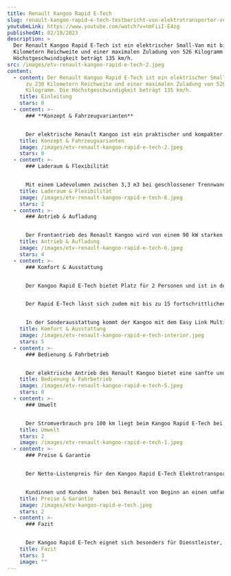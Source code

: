 ```yaml
---
title: Renault Kangoo Rapid E-Tech
slug: renault-kangoo-rapid-e-tech-testbericht-von-elektrotransporter-vergleich
youtubeLink: https://www.youtube.com/watch?v=nmFiiI-E4zg
publishedAt: 02/10/2023
description: >
  Der Renault Kangoo Rapid E-Tech ist ein elektrischer Small-Van mit bis zu 230
  Kilometern Reichweite und einer maximalen Zuladung von 526 Kilogramm. Die
  Höchstgeschwindigkeit beträgt 135 km/h.
src: /images/etv-renault-kangoo-rapid-e-tech-2.jpeg
content:
  - content: Der Renault Kangoo Rapid E-Tech ist ein elektrischer Small-Van mit bis
      zu 230 Kilometern Reichweite und einer maximalen Zuladung von 526
      Kilogramm. Die Höchstgeschwindigkeit beträgt 135 km/h.
    title: Einleitung
    stars: 0
  - content: >-
      ### **Konzept & Fahrzeugvarianten**


      Der elektrische Renault Kangoo ist ein praktischer und kompakter Kleintransporter, der in zwei verschiedenen Variationen erhältlich ist. Das Fahrzeug ist als Kangoo E-Tech für den Personentransport oder als Kleintransporter Kangoo Rapid E-Tech. Beide Varianten sind vollständig elektrisch betrieben und bieten eine umweltfreundliche und zuverlässige Alternative zum traditionellen Kangoo mit Verbrennungsmotor. Das Fahrzeug ist relativ kompakt mit Abmessungen von rund 4,50 m × 2,16 m × 1,86 m. Auf der gleichen Fahrzeugbasis beruhen der Mercedes Benz eCitan sowie der EQT und der Nissan Townstar.
    title: Konzept & Fahrzeugvarianten
    image: /images/etv-renault-kangoo-rapid-e-tech-2.jpeg
    stars: 0
  - content: >-
      ### Laderaum & Flexibilität


      Mit einem Ladevolumen zwischen 3,3 m3 bei geschlossener Trennwand und 3,9 m3 mit der Vario-Trennwand bietet der Kangoo Kleintransporter genug Platz für Ihre Ausrüstung und Waren. Über die breite 1,45 m Öffnung der Seitentür sowie der Flügeltüren am Heck lässt sich das Fahrzeug bequem beladen. Die Ladekantenhöhe des Kastenwagens ist mit 63,5 cm relativ niedrig. Das optionale Easy Inside-Rack unter dem Dach bietet außerdem Platz für Leitern, Bretter oder Rohre und so bleibt der Laderaumboden weiter nutzbar. Ebenso optional ist ein Dachgepäckträger zum Verstauen von sperrigen Gegenständen wie einer Leiter oder Rohre.
    title: Laderaum & Flexibilität
    image: /images/etv-renault-kangoo-rapid-e-tech-8.jpeg
    stars: 2
  - content: >-
      ### Antrieb & Aufladung


      Der Frontantrieb des Renault Kangoo wird von einem 90 kW starken Elektromotor (122 PS) übernommen. Mit seinem 44 kWh Lithium-Ionen Akku kommt das Fahrzeug auf eine Reichweite von bis zu 293 Kilometern, was für einen ganzen Arbeitstag mehr als ausreichend ist. Ebenso verfügt das Fahrzeug über eine energieeffiziente Rekuperation. Der Renault Kangoo Rapid E-Tech speist so die Energie, die beim Lösen des Gaspedals oder beim Abbremsen entsteht, zurück in Batterie und vergrößert dadurch die Reichweite. Die Ladezeit beträgt beispielsweise an einer Haushaltssteckdose (3,7 kW verstärkt) mit einem Flexi-Charger-Kabel knapp 13 Stunden und an einer öffentlichen Ladestation mit 11 kW etwa 4 Stunden.
    title: Antrieb & Aufladung
    image: /images/etv-renault-kangoo-rapid-e-tech-6.jpeg
    stars: 4
  - content: >-
      ### Komfort & Ausstattung


      Der Kangoo Rapid E-Tech bietet Platz für 2 Personen und ist in den unterschiedlichen Ausstattungsvarianten Start und Advance erhältlich. Zusätzlich zu bzw. abweichend zur jeweiligen Standardversion gibt es das Fahrzeug als Open Seasame Version ohne B-Säule und mit schwenkbarer Gittertrennwand. So lässt sich der Laderaum noch weiter vergrößern. 


      Der Rapid E-Tech lässt sich zudem mit bis zu 15 fortschrittlichen Fahrerassistenzsystemen wie beispielsweise einem Rear View Assist, Rückfahrkamera, Berganfahrhilfe, Traktionskontrolle, Notbremsassistent, Verkehrszeichenerkennung oder Adaptivem Tempopilot ausstatten.


      In der Sonderausstattung kommt der Kangoo mit dem Easy Link Multimediasystem. Hier lässt sich das Smartphone per Bluetooth, Android Auto™ oder Apple CarPlay™ mit dem Easy Link System verbinden. Über den 8-Zoll-Touchscreen können dann verschiedene Apps und Services genutzt werden.
    title: Komfort & Ausstattung
    image: /images/etv-renault-kangoo-rapid-e-tech-interior.jpeg
    stars: 5
  - content: >-
      ### Bedienung & Fahrbetrieb


      Der elektrische Antrieb des Renault Kangoo bietet eine sanfte und geräuschlose Beschleunigung, die ein angenehmes Fahrgefühl vermittelt. Durch das sofortige Drehmoment des Elektromotors beschleunigt das Fahrzeug zügig und kommt von 0 auf 100 km/h in 11,6 Sekunden. Die optionale Rückfahrkamera kann das Rangieren und Einparken deutlich erleichtern. Mit einer optionalen Anhängerkupplung kann der Elektrotransporter auch Anhänger mit 1,5 Tonnen maximaler Last ziehen.
    title: Bedienung & Fahrbetrieb
    image: /images/etv-renault-kangoo-rapid-e-tech-5.jpeg
    stars: 0
  - content: >-
      ### Umwelt


      Der Stromverbrauch pro 100 km liegt beim Kangoo Rapid E-Tech bei 18,6 kWh. Mit diesem vergleichsweise hohen Verbrauch kosten 100 km Fahrstrecke bei angenommenen 30 Cent pro Kilowattstunde: 5,58 €.
    title: Umwelt
    stars: 2
    image: /images/etv-renault-kangoo-rapid-e-tech-1.jpeg
  - content: >-
      ### Preise & Garantie


      Der Netto-Listenpreis für den Kangoo Rapid E-Tech Elektrotransporter startet bei 33.990 €. Die teuerste Version ist laut BAFA Liste der förderfähigen Fahrzeuge der Kangoo Rapid E-Tech Advance L1 22kW Open Sesame mit einem Netto-Listenpreis von 38.440 €. 


      Kundinnen und Kunden  haben bei Renault von Beginn an einen umfangreichen Schutz durch die Neuwagengarantie, die Lackgarantie und die Korrosionsgarantie. Darüber hinaus gibt es die Renault Plus Garantie, um die Fahrzeuggarantie optional auf bis zu 5 Jahre bzw. 150.000 km zu verlängern.
    title: Preise & Garantie
    image: /images/etv-kangoo-rapid-e-tech.jpeg
    stars: 2
  - content: >-
      ### Fazit


      Der Kangoo Rapid E-Tech eignet sich besonders für Dienstleister, Handwerker und Lieferbetriebe. Der Transporter bietet zudem ein umfangreiches Ausstattungspaket, wenn man weitere Sonderausstattung und alle Assistenzsysteme mit ins Fahrzeug holt.  Dennoch ist der Preis bezogen auf die Fahrzeuggröße und die möglichen Einsatzfelder relativ hoch.
    title: Fazit
    stars: 3
    image: ""
---
```

